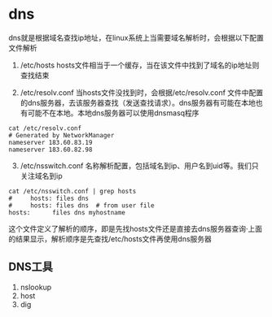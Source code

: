 # dns
dns就是根据域名查找ip地址，在linux系统上当需要域名解析时，会根据以下配置文件解析
1. /etc/hosts 
hosts文件相当于一个缓存，当在该文件中找到了域名的ip地址则查找结束

2. /etc/resolv.conf 
当hosts文件没找到时，会根据/etc/resolv.conf 文件中配置的dns服务器，去该服务器查找（发送查找请求）。dns服务器有可能在本地也有可能不在本地。本地dns服务器可以使用dnsmasq程序
```shell
cat /etc/resolv.conf 
# Generated by NetworkManager
nameserver 183.60.83.19
nameserver 183.60.82.98
```

3. /etc/nsswitch.conf
名称解析配置，包括域名到ip、用户名到uid等。我们只关注域名到ip
```shell
cat /etc/nsswitch.conf | grep hosts
#     hosts: files dns
#     hosts: files dns  # from user file
hosts:      files dns myhostname
```
这个文件定义了解析的顺序，即是先找hosts文件还是直接去dns服务器查询·上面的结果显示，解析顺序是先查找/etc/hosts文件再使用dns服务器


## DNS工具
1. nslookup
2. host
3. dig
